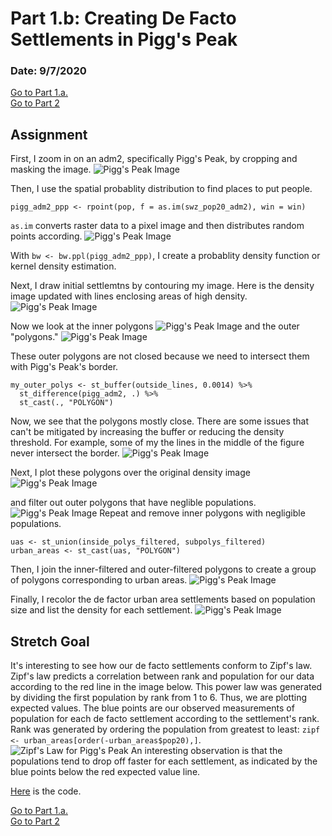 # Part 1.b: Creating De Facto Settlements in Pigg's Peak

### Date: 9/7/2020

[Go to Part 1.a.](densitySwaziland.md)  
[Go to Part 2](project1_part2.md)

## Assignment
First, I zoom in on an adm2, specifically Pigg's Peak, by cropping and masking the image.
![Pigg's Peak Image](images/agg_pigg.png)

Then, I use the spatial probablity distribution to find places to put people.

`pigg_adm2_ppp <- rpoint(pop, f = as.im(swz_pop20_adm2), win = win)`

`as.im` converts raster data to a pixel image and then distributes random points according.
![Pigg's Peak Image](images/pigg_random_people.png)

With `bw <- bw.ppl(pigg_adm2_ppp)`, I create a probablity density function or kernel density estimation.

Next, I draw initial settlemtns by contouring my image. Here is the density image updated with lines enclosing areas of high density.
![Pigg's Peak Image](images/pigg_lines_density_image.png)

Now we look at the inner polygons
![Pigg's Peak Image](images/pigg_inner_polygons.png)
and the outer "polygons."
![Pigg's Peak Image](images/pigg_outer_polygons.png)

These outer polygons are not closed because we need to intersect them with Pigg's Peak's border. 

```
my_outer_polys <- st_buffer(outside_lines, 0.0014) %>%
  st_difference(pigg_adm2, .) %>%
  st_cast(., "POLYGON")
 ```
 
Now, we see that the polygons mostly close. There are some issues that can't be mitigated by increasing the buffer or reducing the density threshold. For example, some of my the lines in the middle of the figure never intersect the border.
![Pigg's Peak Image](images/pigg_outer_polygons_intersecting.png)

Next, I plot these polygons over the original density image
![Pigg's Peak Image](images/subpolys.png)

and filter out outer polygons that have neglible populations.
![Pigg's Peak Image](images/subpolys_filtered.png)
Repeat and remove inner polygons with negligible populations. 

```
uas <- st_union(inside_polys_filtered, subpolys_filtered)
urban_areas <- st_cast(uas, "POLYGON")
``` 
Then, I join the inner-filtered and outer-filtered polygons to create a group of polygons corresponding to urban areas.
![Pigg's Peak Image](images/urban_areas.png)

Finally, I recolor the de factor urban area settlements based on population size and list the density for each settlement.
![Pigg's Peak Image](images/urban_areas_plot.png)

## Stretch Goal
It's interesting to see how our de facto settlements conform to Zipf's law. Zipf's law predicts a correlation between rank and population for our data according to the red line in the image below. This power law was generated by dividing the first population by rank from 1 to 6. Thus, we are plotting expected values. The blue points are our observed measurements of population for each de facto settlement according to the settlement's rank. Rank was generated by ordering the population from greatest to least: `zipf <- urban_areas[order(-urban_areas$pop20),]`.   
![Zipf's Law for Pigg's Peak](images/zipf.png)
An interesting observation is that the populations tend to drop off faster for each settlement, as indicated by the blue points below the red expected value line. 

[Here](scripts/DefactoDescriptionSwaziland.R) is the code.

[Go to Part 1.a.](densitySwaziland.md)  
[Go to Part 2](project1_part2.md)


